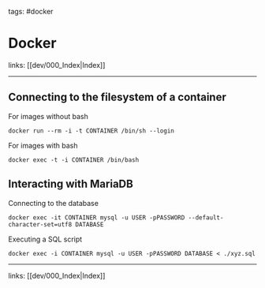 tags: #docker

# Docker

links: [[dev/000_Index|Index]]

---

## Connecting to the filesystem of a container

For images without bash

```
docker run --rm -i -t CONTAINER /bin/sh --login
```

For images with bash

```
docker exec -t -i CONTAINER /bin/bash
```

## Interacting with MariaDB

Connecting to the database

```
docker exec -it CONTAINER mysql -u USER -pPASSWORD --default-character-set=utf8 DATABASE
```

Executing a SQL script

```
docker exec -i CONTAINER mysql -u USER -pPASSWORD DATABASE < ./xyz.sql
```

---
links: [[dev/000_Index|Index]]